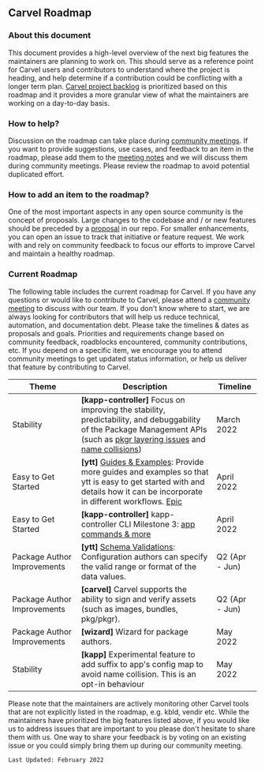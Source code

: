 ## Carvel Roadmap

### About this document
This document provides a high-level overview of the next big features the maintainers are planning to work on. This should serve as a reference point for Carvel users and contributors to understand where the project is heading, and help determine if a contribution could be conflicting with a longer term plan. [Carvel project backlog](https://app.zenhub.com/workspaces/carvel-backlog-6013063a24147d0011410709/) is prioritized based on this roadmap and it provides a more granular view of what the maintainers are working on a day-to-day basis.  

### How to help?
Discussion on the roadmap can take place during [community meetings](https://carvel.dev/community/). If you want to provide suggestions, use cases, and feedback to an item in the roadmap, please add them to the [meeting notes](https://hackmd.io/F7g3RT2hR3OcIh-Iznk2hw) and we will discuss them during community meetings. Please review the roadmap to avoid potential duplicated effort.

### How to add an item to the roadmap?
One of the most important aspects in any open source community is the concept of proposals. Large changes to the codebase and / or new features should be preceded by a [proposal](https://github.com/vmware-tanzu/carvel-community/tree/develop/proposals) in our repo.
For smaller enhancements, you can open an issue to track that initiative or feature request.
We work with and rely on community feedback to focus our efforts to improve Carvel and maintain a healthy roadmap.

### Current Roadmap
The following table includes the current roadmap for Carvel. If you have any questions or would like to contribute to Carvel, please attend a [community meeting](https://carvel.dev/community/) to discuss with our team. If you don't know where to start, we are always looking for contributors that will help us reduce technical, automation, and documentation debt.
Please take the timelines & dates as proposals and goals. Priorities and requirements change based on community feedback, roadblocks encountered, community contributions, etc. If you depend on a specific item, we encourage you to attend community meetings to get updated status information, or help us deliver that feature by contributing to Carvel.

|Theme|Description|Timeline|
|---|---|---|
| Stability | **[kapp-controller]** Focus on improving the stability, predictability, and debuggability of the Package Management APIs (such as [pkgr layering issues](https://github.com/vmware-tanzu/carvel-kapp-controller/issues/428) and [name collisions](https://github.com/vmware-tanzu/carvel-kapp-controller/issues/376)) | March 2022|
| Easy to Get Started | **[ytt]** [Guides & Examples](https://github.com/vmware-tanzu/carvel-ytt/issues/314): Provide more guides and examples so that ytt is easy to get started with and details how it can be incorporate in different workflows. [Epic](https://app.zenhub.com/workspaces/carvel-backlog-6013063a24147d0011410709/board?epics=173207060_314&filterLogic=any&repos=173207060) | April 2022 |
| Easy to Get Started | **[kapp-controller]** kapp-controller CLI Milestone 3: [app commands & more](https://github.com/vmware-tanzu/carvel-kapp-controller/issues/412) | April 2022 |
| Package Author Improvements | **[ytt]** [Schema Validations](https://hackmd.io/pODV3wzbT56MbQTxbQOOKQ#Part-7-Validating-Documents): Configuration authors can specify the valid range or format of the data values. | Q2 (Apr - Jun) |
| Package Author Improvements | **[carvel]** Carvel supports the ability to sign and verify assets (such as images, bundles, pkg/pkgr). | Q2 (Apr - Jun)|
| Package Author Improvements | **[wizard]** Wizard for package authors. | May 2022
| Stability | **[kapp]** Experimental feature to add suffix to app's config map to avoid name collision. This is an opt-in behaviour   | May 2022|


Please note that the maintainers are actively monitoring other Carvel tools that are not explicitly listed in the roadmap, e.g. kbld, vendir etc. While the maintainers have prioritized the big features listed above, if you would like us to address issues that are important to you please don't hesitate to share them with us. One way to share your feedback is by voting on an existing issue or you could simply bring them up during our community meeting.

`Last Updated: February 2022`
